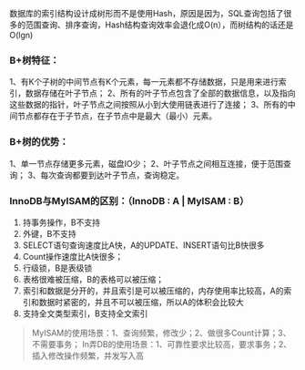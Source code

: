 数据库的索引结构设计成树形而不是使用Hash，原因是因为，SQL查询包括了很多的范围查询、排序查询，Hash结构查询效率会退化成O(n），而树结构的话还是O(lgn)

### B+树特征：
1、有K个子树的中间节点有K个元素，每一元素都不存储数据，只是用来进行索引，数据存储在叶子节点；
2、所有的叶子节点包含了全部的数据信息，以及指向这些数据的指针，叶子节点之间按照从小到大使用链表进行了连接；
3、所有的中间节点都存在于子节点，在子节点中是最大（最小）元素。

### B+树的优势：
1、单一节点存储更多元素，磁盘IO少；
2、叶子节点之间相互连接，便于范围查询；
3、每次查询都要到达叶子节点，查询稳定。


### InnoDB与MyISAM的区别：（InnoDB : A | MyISAM : B）
1. 持事务操作，B不支持
2. 外键，B不支持
3. SELECT语句查询速度比A快，A的UPDATE、INSERT语句比B快很多
4. Count操作速度比A快很多；
5. 行级锁，B是表级锁
6. 表格很难被压缩，B的表格可以被压缩；
7. 索引和数据是分开的，并且索引是可以被压缩的，内存使用率比较高，A的索引和数据时紧密的，并且不可以被压缩，所以A的体积会比较大
8. 支持全文类型索引，B支持全文索引


> MyISAM的使用场景：1、查询频繁，修改少；2、做很多Count计算；3、不需要事务；
> In弄DB的使用场景：1、可靠性要求比较高，要求事务；2、插入修改操作频繁，并发写入高
